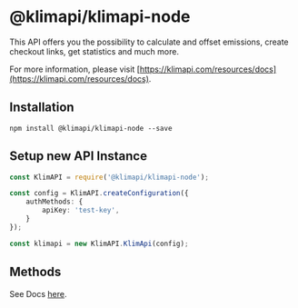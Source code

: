 # @klimapi/klimapi-node

This API offers you the possibility to calculate and offset emissions, create checkout links, get statistics and much more.

For more information, please visit [https://klimapi.com/resources/docs](https://klimapi.com/resources/docs).

## Installation

`npm install @klimapi/klimapi-node --save`

## Setup new API Instance

```typescript
const KlimAPI = require('@klimapi/klimapi-node');

const config = KlimAPI.createConfiguration({
    authMethods: {
        apiKey: 'test-key',
    }
});

const klimapi = new KlimAPI.KlimApi(config);
```

## Methods

See Docs [here](KlimApi.md).
